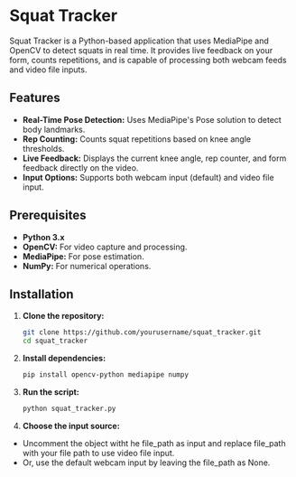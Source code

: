# Squat Tracker

Squat Tracker is a Python-based application that uses MediaPipe and OpenCV to detect squats in real time. It provides live feedback on your form, counts repetitions, and is capable of processing both webcam feeds and video file inputs.

## Features

- **Real-Time Pose Detection:** Uses MediaPipe's Pose solution to detect body landmarks.
- **Rep Counting:** Counts squat repetitions based on knee angle thresholds.
- **Live Feedback:** Displays the current knee angle, rep counter, and form feedback directly on the video.
- **Input Options:** Supports both webcam input (default) and video file input.

## Prerequisites

- **Python 3.x**
- **OpenCV:** For video capture and processing.
- **MediaPipe:** For pose estimation.
- **NumPy:** For numerical operations.

## Installation

1. **Clone the repository:**
   ```bash
   git clone https://github.com/yourusername/squat_tracker.git
   cd squat_tracker
   ```
2. **Install dependencies:**
    ```bash
    pip install opencv-python mediapipe numpy
    ```

3. **Run the script:**
    ```bash
    python squat_tracker.py
    ```

4. **Choose the input source:**
- Uncomment the object witht he file_path as input and replace file_path with your file path to use video file input.
- Or, use the default webcam input by leaving the file_path as None.
